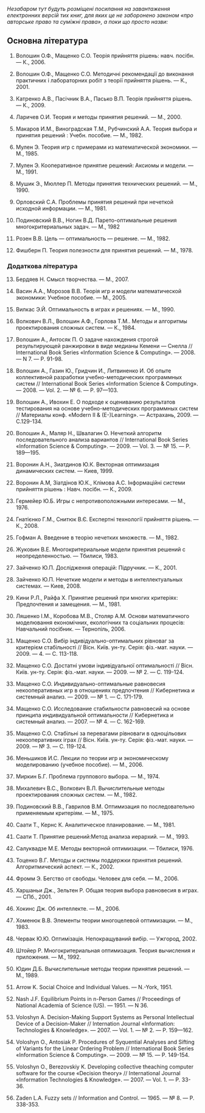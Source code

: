 <!-- 14.05 -->
_Незабаром тут будуть розміщені посилання на завантаження електронних версій тих книг, для яких це не заборонено законом &laquo;про авторське право та суміжні права&raquo;, а поки що просто назви:_

## Основна література

1. Волошин О.Ф., Мащенко С.О. Теорія прийняття рішень: навч. посібн. &mdash; К., 2006.

2. Волошин О.Ф., Мащенко С.О. Методичні рекомендації до виконання практичних і лабораторних робіт з теорії прийняття рішень. &mdash; К., 2001.

3. Катренко А.В., Пасічник В.А., Пасько В.П. Теорія прийняття рішень. &mdash; К., 2009.

4. Ларичев О.И. Теория и методы принятия решений. &mdash; М., 2000.

5. Макаров И.М., Виноградская Т.М., Рубчинский А.А. Теория выбора и принятия решений : Учебн. пособие. &mdash; М., 1982.

6. Мулен Э. Теория игр с примерами из математической экономики. &mdash; М., 1985.

7. Мулен Э. Кооперативное принятие решений: Аксиомы и модели. &mdash; М., 1991.

8. Мушик Э., Мюллер П. Методы принятия технических решений. &mdash; М., 1990.

9. Орловский С.А. Проблемы принятия решений при нечеткой исходной информации. &mdash; М., 1981.

10. Подиновский В.В., Ногин В.Д. Парето-оптимальные решения многокритериальных задач. &mdash; М., 1982

11. Розен В.В. Цель &mdash; оптимальность &mdash; решение. &mdash; М., 1982.

12. Фишберн П. Теория полезности для принятия решений. &mdash; М., 1978.

### Додаткова література

13. Бердяев Н. Смысл творчества. &mdash; М., 2007.

14. Васин А.А., Морозов В.В. Теорія игр и модели математической экономики: Учебное пособие. &mdash; М., 2005.

15. Вилкас Э.Й. Оптимальность в играх и решениях. &mdash; М., 1990.

16. Волкович В.Л., Волошин А.Ф., Горлова Т.М.. Методы и алгоритмы проектирования сложных систем. &mdash; К., 1984.

17. Волошин А., Антосяк П. О задаче нахождения строгой результирующей ранжировки в виде медианы Кемени &mdash; Снелла // International Book Series &laquo;Information Science &amp; Computing&raquo;. &mdash; 2008. &mdash; N 7. &mdash; P. 91-98.

18. Волошин А., Газин Ю., Гридчин И., Литвиненко И. Об опыте коллективной разработки учебно-методических программных систем // International Book Series &laquo;Information Science &amp; Computing&raquo;. &mdash; 2008. &mdash; Vol. 2. &mdash; № 6. &mdash; P. 97&mdash;103.

19. Волошин А., Ивохин Е. О подходе к оцениванию результатов тестирования на основе учебно-методических программных систем // Материалы конф. &laquo;Modern II &amp; (E-)Learning&raquo;. &mdash; Астрахань, 2009. &mdash; С.129-134.

20. Волошин А., Маляр Н., Швалагин О. Нечеткий алгоритм последовательного анализа вариантов // International Book Series &laquo;Information Science &amp; Computing&raquo;. &mdash; 2009. &mdash; Vol. 3. &mdash; № 15. &mdash; P. 189&mdash;195.

21. Воронин А.Н., Зиатдинов Ю.К. Векторная оптимизация динамических систем. &mdash; Киев, 1999.

22. Воронин А.М, Зіатдінов Ю.К., Клімова А.С. Інформаційні системи прийняття рішень : Навч. посібн. &mdash; К., 2009.

23. Гермейер Ю.Б. Игры с непротивоположными интересами. &mdash; М., 1976.

24. Гнатієнко Г.М., Снитюк В.Є. Експертні технології прийняття рішень. &mdash; К., 2008.

25. Гофман А. Введение в теорію нечетких множеств. &mdash; М., 1982.

26. Жуковин В.Е. Многокритериальные модели принятия решений с неопределенностью. &mdash; Тбилиси, 1983.

27. Зайченко Ю.П. Дослідження операцій: Підручник. &mdash; К., 2001.

28. Зайченко Ю.П. Нечеткие модели и методы в интеллектуальных системах. &mdash; Киев, 2008.

29. Кини Р.Л., Райфа Х. Принятие решений при многих критеріях: Предпочтения и замещения. &mdash; М., 1981.

30. Ляшенко І.М., Коробова М.В., Столяр А.М. Основи математичного моделювання економічних, екологічних та соціальних процесів: Навчальний посібник. &mdash; Тернопіль, 2006.

31. Мащенко С.О. Вибір індивідуально-оптимальних рівноваг за критерієм стабільності // Вісн. Київ. ун-ту. Серія: фіз.-мат. науки. &mdash; 2009. &mdash; 4. &mdash; С. 113-118.

32. Мащенко С.О. Достатні умови індивідуальної оптимальності // Вісн. Київ. ун-ту. Серія: фіз.-мат. науки. &mdash; 2009. &mdash; № 2. &mdash; С. 119-124.

33. Мащенко С.О. Индивидуально-оптимальные равновесия некооперативных игр в отношениях предпочтения // Кибернетика и системный анализ. &mdash; 2009. &mdash; № 1. &mdash; С. 171-179.

34. Мащенко С.О. Исследование стабильности равновесий на основе принципа индивидуальной оптимальности // Кибернетика и системный анализ. &mdash; 2007. &mdash; № 4. &mdash; C. 162-169.

35. Мащенко С.О. Стабільні за перевагами рівноваги в одноцільових некооперативних іграх // Вісн. Київ. ун-ту. Серія: фіз.-мат. науки. &mdash; 2009. &mdash; № 3. &mdash; С. 119-124.

36. Меньшиков И.С. Лекции по теории игр и экономическому моделированию (учебное пособие). &mdash; М., 2006.

37. Миркин Б.Г. Проблема группового выбора. &mdash; М., 1974.

38. Михалевич В.С., Волкович В.Л. Вычислительные методы проектирования сложных систем. &mdash; М., 1982.

39. Подиновский В.В., Гаврилов В.М. Оптимизация по последовательно применяемым критеріям. &mdash; М., 1975.

40. Саати Т., Кернс К. Аналитическое планирование. &mdash; М., 1981.

41. Саати Т. Принятие решений:Метод анализа иерархий. &mdash; М., 1993.

42. Салуквадзе М.Е. Методы векторной оптимизации. &mdash; Тбилиси, 1976.

43. Тоценко В.Г. Методы и системы поддержки принятия решений. Алгоритмический аспект. &mdash; К., 2002.

44. Фромм Э. Бегство от свободы. Человек для себя. &mdash; М., 2006.

45. Харшаньи Дж., Зельтен Р. Общая теория выбора равновесия в играх. &mdash; СПб., 2001.

46. Хокинс Дж. Об интеллекте. &mdash; М., 2006.

47. Хоменюк В.В. Элементы теории многоцелевой оптимизации. &mdash; М., 1983.

48. Червак Ю.Ю. Оптимізація. Непокращуваний вибір. &mdash; Ужгород, 2002.

49. Штойер Р. Многокритериальная оптимизация. Теория вычисления и приложения. &mdash; М., 1992.

50. Юдин Д.Б. Вычислительные методы теории принятия решений. &mdash; М., 1989.

51. Arrow K. Social Choice and Individual Values. &mdash; N.-York, 1951.

52. Nash J.F. Equilibrium Points in n-Person Games // Proceedings of National Academia of Science (US). &mdash; 1951. &mdash; N 36.

53. Voloshyn A. Decision-Making Support Systems as Personal Intellectual Device of a Decision-Maker // Internation Journal &laquo;Information: Technologies &amp; Knowledge&raquo;. &mdash; 2007. &mdash; Vol. 1. &mdash; № 2. &mdash; Р. 159&mdash;162.

54. Voloshyn O., Antosiak P. Procedures of Syquential Analyses and Sifting of Variants for the Linear Ordering Problem // International Book Series &laquo;Information Science & Computing&raquo;. &mdash; 2009. &mdash; № 15. &mdash; P. 149-154.

55. Voloshyn O., Berezovskiy K. Developing collective theaching computer software for the course &laquo;Decision theory&raquo; // International Journal &laquo;Information Technologies & Knowledge&raquo;. &mdash; 2007. &mdash; Vol. 1. &mdash; P. 33-36.

56. Zaden L.A. Fuzzy sets // Information and Control. &mdash; 1965. &mdash; № 8. &mdash; Р. 338-353.